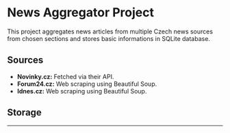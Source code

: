 # News Aggregator Project

This project aggregates news articles from multiple Czech news sources from chosen sections and stores basic informations in SQLite database. 

## Sources

* **Novinky.cz:** Fetched via their API.
* **Forum24.cz:**  Web scraping using Beautiful Soup.
* **Idnes.cz:** Web scraping using Beautiful Soup.

## Storage
* ** 
